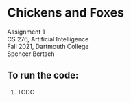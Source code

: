 # Chickens and Foxes

Assignment 1  
CS 276, Artificial Intelligence  
Fall 2021, Dartmouth College  
Spencer Bertsch

## To run the code: 

1. TODO 